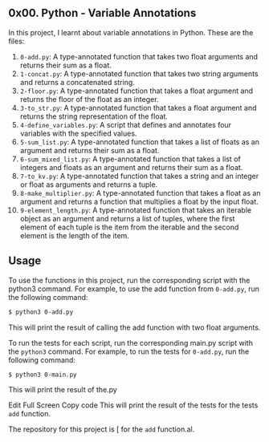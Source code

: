 ## 0x00. Python - Variable Annotations
In this project, I learnt about variable annotations in Python. 
These are the files:

1. `0-add.py`: A type-annotated function that takes two float arguments and returns their sum as a float.
2. `1-concat.py`: A type-annotated function that takes two string arguments and returns a concatenated string.
3. `2-floor.py`: A type-annotated function that takes a float argument and returns the floor of the float as an integer.
4. `3-to_str.py`: A type-annotated function that takes a float argument and returns the string representation of the float.
5. `4-define_variables.py`: A script that defines and annotates four variables with the specified values.
6. `5-sum_list.py`: A type-annotated function that takes a list of floats as an argument and returns their sum as a float.
7. `6-sum_mixed_list.py`: A type-annotated function that takes a list of integers and floats as an argument and returns their sum as a float.
8. `7-to_kv.py`: A type-annotated function that takes a string and an integer or float as arguments and returns a tuple.
9. `8-make_multiplier.py`: A type-annotated function that takes a float as an argument and returns a function that multiplies a float by the input float.
10. `9-element_length.py`: A type-annotated function that takes an iterable object as an argument and returns a list of tuples, where the first element of each tuple is the item from the iterable and the second element is the length of the item.

## Usage
To use the functions in this project, run the corresponding script with the python3 command. For example, to use the add function from `0-add.py`, run the following command:
```bash
$ python3 0-add.py
```
This will print the result of calling the add function with two float arguments.

To run the tests for each script, run the corresponding main.py script with the `python3` command. For example, to run the tests for `0-add.py`, run the following command:

```bash
$ python3 0-main.py
```

This will print the result of the.py

Edit
Full Screen
Copy code
This will print the result of the tests for the tests `add` function.

The repository for this project is [ for the `add` function.al.